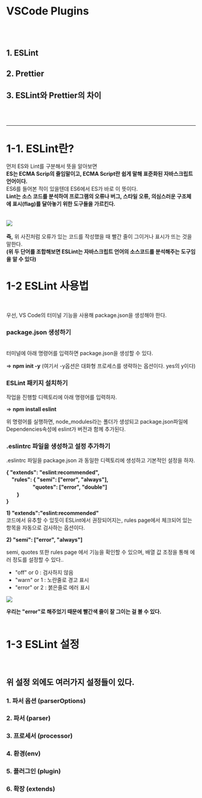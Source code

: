 # VSCode Plugins<br>
<br>
<br>



## 1. ESLint
## 2. Prettier
## 3. ESLint와 Prettier의 차이
<br>
<br>

--------------------------------
# 1-1. ESLint란?

먼저 ES와 Lint를 구분해서 뜻을 알아보면<br>
**ES는 ECMA Scrip의 줄임말이고, ECMA Script란 쉽게 말해 표준화된 자바스크립트 언어이다.**<br>
ES6를 들어본 적이 있을텐데 ES6에서 ES가 바로 이 뜻이다.<br>
**Lint는 소스 코드를 분석하여 프로그램의 오류나 버그, 스타일 오류, 의심스러운 구조체에 표시(flag)를 달아놓기 위한 도구들을 가르킨다.**<br><br>
<br>
<img src="https://img1.daumcdn.net/thumb/R1280x0/?scode=mtistory2&fname=https%3A%2F%2Fblog.kakaocdn.net%2Fdn%2FBIU5I%2FbtqGUddQdd2%2F2MzydKzyc7dBp3CmQEWZJK%2Fimg.png">
<br>
<br>
**즉,** 위 사진처럼 오류가 있는 코드를 작성했을 때 빨간 줄이 그이거나 표시가 뜨는 것을 말한다.
<br>
**(위 두 단어를 조합해보면 ESLint는 자바스크립트 언어의 소스코드를 분석해주는 도구임을 알 수 있다)**
<br>

# 1-2 ESLint 사용법
<br>

우선, VS Code의 터미널 기능을 사용해 package.json을 생성해야 한다.

### package.json 생성하기
<br>
터미널에 아래 명령어를 입력하면 package.json을 생성할 수 있다.<br>

=> **npm init -y**    (여기서 -y옵션은 대화형 프로세스를 생략하는 옵션이다. yes의 y이다) <br>

### ESLint 패키지 설치하기<br>

작업을 진행할 디렉토리에 아래 명령어를 입력하자.<br>

=> **npm install eslint** <br>

위 명령어를 실행하면, node_modules라는 폴더가 생성되고 package.json파일에 Dependencies속성에 eslint가 버전과 함께 추가된다.

### .eslintrc 파일을 생성하고 설정 추가하기 <br>

.eslintrc 파일을 package.json 과 동일한 디렉토리에 생성하고 기본적인 설정을 하자.



**{ "extends": "eslint:recommended", <br>
　"rules": { "semi": ["error", "always"], <br>
　　　　　"quotes": ["error", "double"] <br>
　　} <br>
  } <br>**
  
 **1) "extends":"eslint:recommended" <br>**
  코드에서 유추할 수 있듯이 ESLint에서 권장되어지는, rules page에서 체크되어 있는 항목을 자동으로 검사하는 옵션이다. <br>
  
**2) "semi": ["error", "always"]**

semi, quotes 또한 rules page 에서 기능을 확인할 수 있으며, 배열 값 조정을 통해 에러 정도를 설정할 수 있다..

- "off" or 0 : 검사하지 않음
- "warn" or 1 : 노란줄로 경고 표시
- "error" or 2 : 붉은줄로 에러 표시<br>

<img src="https://img1.daumcdn.net/thumb/R1280x0/?scode=mtistory2&fname=https%3A%2F%2Fblog.kakaocdn.net%2Fdn%2FcF7Uey%2FbtqGX6dY2sC%2FcKtcjZWL9dokimZKFug8S1%2Fimg.png">
<br>

**우리는 "error"로 해주었기 때문에 빨간색 줄이 잘 그이는 걸 볼 수 있다.**
<br>
<br>

# 1-3 ESLint 설정
<br>

## 위 설정 외에도 여러가지 설정들이 있다.

### 1. 파서 옵션 (parserOptions)
### 2. 파서 (parser)
### 3. 프로세서 (processor)
### 4. 환경(env)
### 5. 플러그인 (plugin)
### 6. 확장 (extends)
<br> 



